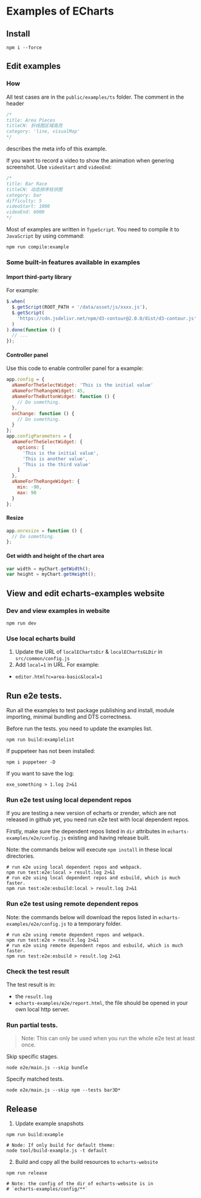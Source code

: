 # Examples of ECharts

## Install

```shell
npm i --force
```

## Edit examples

### How

All test cases are in the `public/examples/ts` folder. The comment in the header

```js
/*
title: Area Pieces
titleCN: 折线图区域高亮
category: 'line, visualMap'
*/
```

describes the meta info of this example.

If you want to record a video to show the animation when genering screenshot. Use `videoStart` and `videoEnd`:

```js
/*
title: Bar Race
titleCN: 动态排序柱状图
category: bar
difficulty: 5
videoStart: 1000
videoEnd: 6000
*/
```

Most of examples are written in `TypeScript`. You need to compile it to `JavaScript` by using command:

```shell
npm run compile:example
```

### Some built-in features available in examples

#### Import third-party library

For example:

```js
$.when(
  $.getScript(ROOT_PATH + '/data/asset/js/xxxx.js'),
  $.getScript(
    'https://cdn.jsdelivr.net/npm/d3-contour@2.0.0/dist/d3-contour.js'
  )
).done(function () {
  // ...
});
```

#### Controller panel

Use this code to enable controller panel for a example:

```js
app.config = {
  aNameForTheSelectWidget: 'This is the initial value'
  aNameForTheRangeWidget: 45,
  aNameForTheButtonWidget: function () {
    // Do something.
  },
  onChange: function () {
    // Do something.
  }
};
app.configParameters = {
  aNameForTheSelectWidget: {
    options: [
      'This is the initial value',
      'This is another value',
      'This is the third value'
    ]
  },
  aNameForTheRangeWidget: {
    min: -90,
    max: 90
  }
};
```

#### Resize

```js
app.onresize = function () {
  // Do something.
};
```

#### Get width and height of the chart area

```js
var width = myChart.getWidth();
var height = myChart.getHeight();
```

## View and edit echarts-examples website

### Dev and view examples in website

```shell
npm run dev
```

### Use local echarts build

1. Update the URL of `localEChartsDir` & `localEChartsGLDir` in `src/common/config.js`
2. Add `local=1` in URL. For example:

- `editor.html?c=area-basic&local=1`

## Run e2e tests.

Run all the examples to test package publishing and install, module importing, minimal bundling and DTS correctness.

Before run the tests. you need to update the examples list.

```shell
npm run build:examplelist
```

If puppeteer has not been installed:

```shell
npm i puppeteer -D
```

If you want to save the log:

```shell
exe_something > 1.log 2>&1
```

### Run e2e test using local dependent repos

If you are testing a new version of echarts or zrender, which are not released in github yet, you need run e2e test with local dependent repos.

Firstly, make sure the dependent repos listed in `dir` attributes in `echarts-examples/e2e/config.js` existing and having release built.

Note: the commands below will execute `npm install` in these local directories.

```shell
# run e2e using local dependent repos and webpack.
npm run test:e2e:local > result.log 2>&1
# run e2e using local dependent repos and esbuild, which is much faster.
npm run test:e2e:esbuild:local > result.log 2>&1
```

### Run e2e test using remote dependent repos

Note: the commands below will download the repos listed in `echarts-examples/e2e/config.js` to a temporary folder.

```shell
# run e2e using remote dependent repos and webpack.
npm run test:e2e > result.log 2>&1
# run e2e using remote dependent repos and esbuild, which is much faster.
npm run test:e2e:esbuild > result.log 2>&1
```

### Check the test result

The test result is in:

- the `result.log`
- `echarts-examples/e2e/report.html`, the file should be opened in your own local http server.

### Run partial tests.

> Note: This can only be used when you run the whole e2e test at least once.

Skip specific stages.

```shell
node e2e/main.js --skip bundle
```

Specify matched tests.

```shell
node e2e/main.js --skip npm --tests bar3D*
```

## Release

1. Update example snapshots

```shell
npm run build:example

# Node: If only build for default theme:
node tool/build-example.js -t default
```

2. Build and copy all the build resources to `echarts-website`

```shell
npm run release

# Note: the config of the dir of echarts-website is in
# `echarts-examples/config/**`
```
